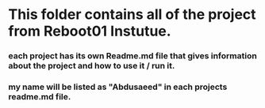 # This folder contains all of the project from Reboot01 Instutue.

### each project has its own Readme.md file that gives information about the project and how to use it / run it.

### my name will be listed as "Abdusaeed" in each projects readme.md file.